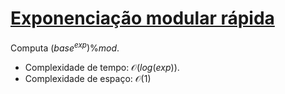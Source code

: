 # [Exponenciação modular rápida](exp_mod.cpp)

<!-- DESCRIPTION -->
Computa $(base^{exp}) \% mod$.
<!-- DESCRIPTION -->

- Complexidade de tempo: $\mathcal{O}(log(exp))$.
- Complexidade de espaço: $\mathcal{O}(1)$
